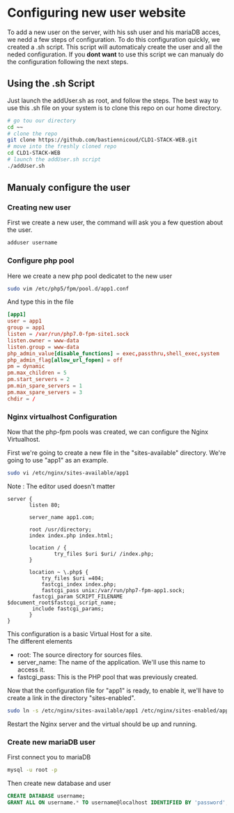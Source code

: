 # Configuring new user website
To add a new user on the server, with his ssh user and his mariaDB acces, we nedd a few steps of configuration.
To do this configuration quickly, we created a .sh script. This script will automaticaly create the user and all the neded configuration.
If you **dont want** to use this script we can manualy do the configuration following the next steps.

## Using the .sh Script
Just launch the addUser.sh as root, and follow the steps.
The best way to use this .sh file on your system is to clone this repo on our home directory.
```bash
# go tou our directory
cd ~~
# clone the repo
git clone https://github.com/bastiennicoud/CLD1-STACK-WEB.git
# move into the freshly cloned repo
cd CLD1-STACK-WEB
# launch the addUser.sh script
./addUser.sh
```

## Manualy configure the user
### Creating new user
First we create a new user, the command will ask you a few question about the user.
```bash
adduser username
```

### Configure php pool
Here we create a new php pool dedicatet to the new user
```bash
sudo vim /etc/php5/fpm/pool.d/app1.conf
```

And type this in the file
```conf
[app1]
user = app1
group = app1
listen = /var/run/php7.0-fpm-site1.sock
listen.owner = www-data
listen.group = www-data
php_admin_value[disable_functions] = exec,passthru,shell_exec,system
php_admin_flag[allow_url_fopen] = off
pm = dynamic
pm.max_children = 5
pm.start_servers = 2
pm.min_spare_servers = 1
pm.max_spare_servers = 3
chdir = /
```

### Nginx virtualhost Configuration
Now that the php-fpm pools was created, we can configure the Nginx Virtualhost.

First we're going to create a new file in the "sites-available" directory. We're going to use "app1" as an example.

```bash
sudo vi /etc/nginx/sites-available/app1
```
Note : The editor used doesn't matter
~~~nginx
server {
       listen 80;

       server_name app1.com;

       root /usr/directory;
       index index.php index.html;

       location / {
               try_files $uri $uri/ /index.php;
       }

       location ~ \.php$ {
           try_files $uri =404;
           fastcgi_index index.php;
           fastcgi_pass unix:/var/run/php7-fpm-app1.sock;
        fastcgi_param SCRIPT_FILENAME            $document_root$fastcgi_script_name;
        include fastcgi_params;
       }
}
~~~
This configuration is a basic Virtual Host for a site.</br>
The different elements
* root: The source directory for sources files.
* server_name: The name of the application. We'll use this name to access it.
* fastcgi_pass: This is the PHP pool that was previously created.

Now that the configuration file for "app1" is ready, to enable it, we'll have to create a link in the directory "sites-enabled".
```bash
sudo ln -s /etc/nginx/sites-available/app1 /etc/nginx/sites-enabled/app1
```

Restart the Nginx server and the virtual should be up and running.

### Create new mariaDB user
First connect you to mariaDB
```bash
mysql -u root -p
```

Then create new database and user
```sql
CREATE DATABASE username;
GRANT ALL ON username.* TO username@localhost IDENTIFIED BY 'password';
```